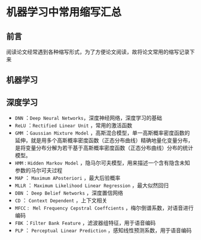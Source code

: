 # 机器学习中常用缩写汇总


## 前言

阅读论文经常遇到各种缩写形式，为了方便论文阅读，故将论文常用的缩写记录下来

## 机器学习



## 深度学习

-  `DNN` ：`Deep Neural Networks`，深度神经网络，深度学习的基础  
- `ReLU` ：`Rectified Linear Unit` ，常用的激活函数
- `GMM` ：`Gaussian Mixture Model` ，高斯混合模型，单一高斯概率密度函数的延伸，就是用多个高斯概率密度函数（正态分布曲线）精确地量化变量分布，是将变量分布分解为若干基于高斯概率密度函数（正态分布曲线）分布的统计模型。
- `HMM` : `Hidden Markov Model` ，隐马尔可夫模型，用来描述一个含有隐含未知参数的马尔可夫过程
- `MAP` ： `Maximum APosteriori` ，最大后验概率
- `MLLR` ： `Maximum Likelihood Linear Regression` ，最大似然回归
- `DBN` ： `Deep Belief Networks` ，深度置信网络
- `CD` ： `Context Dependent` ，上下文相关
- `MFCC` : ` Mel Frequency Cepstral Coeffcients` ，梅尔倒谱系数，对语音进行编码
- `FBK` ：`Filter Bank Feature` ，滤波器组特征，用于语音编码
- `PLP` ： `Perceptual Linear Prediction` ，感知线性预测系数，用于语音编码

